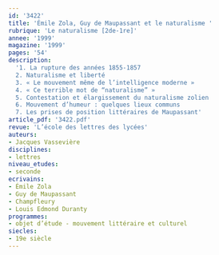 ```yaml
---
id: '3422'
title: 'Émile Zola, Guy de Maupassant et le naturalisme '
rubrique: 'Le naturalisme [2de-1re]'
annee: '1999'
magazine: '1999'
pages: '54'
description: 
  '1. La rupture des années 1855-1857
  2. Naturalisme et liberté
  3. « Le mouvement même de l’intelligence moderne »
  4. « Ce terrible mot de “naturalisme” »
  5. Contestation et élargissement du naturalisme zolien
  6. Mouvement d’humeur : quelques lieux communs
  7. Les prises de position littéraires de Maupassant'
article_pdf: '3422.pdf'
revue: 'L’école des lettres des lycées'
auteurs:
- Jacques Vassevière
disciplines:
- lettres
niveau_etudes:
- seconde
ecrivains:
- Émile Zola
- Guy de Maupassant
- Champfleury
- Louis Edmond Duranty 
programmes:
- objet d’étude - mouvement littéraire et culturel
siecles:
- 19e siècle
---
```

